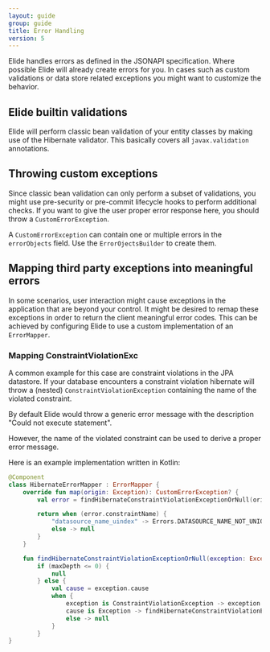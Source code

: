 ```yaml
---
layout: guide
group: guide
title: Error Handling
version: 5
---
```

<style>
.annotation-list {
    font-size: 14pt;
    margin: 0 auto;
    max-width: 800px;
}

.annotation-list .list-label {
    font-weight: bold;
}

.annotation-list .list-value {
    margin-left: 10px;
}

.annotation-list .code-font {
    font-family: "Courier New", Courier, monospace;
    margin-left: 10px;
}
</style>

Elide handles errors as defined in the JSONAPI specification. Where possible Elide will already create errors for you.
In cases such as custom validations or data store related exceptions you might want to customize the behavior.

## Elide builtin validations

Elide will perform classic bean validation of your entity classes by making use of the Hibernate validator. This
basically covers all `javax.validation` annotations.

## Throwing custom exceptions

Since classic bean validation can only perform a subset of validations, you might use pre-security or pre-commit
lifecycle hooks to perform additional checks. If you want to give the user proper error response here, you should
throw a `CustomErrorException`.

A `CustomErrorException` can contain one or multiple errors in the `errorObjects` field. Use the `ErrorOjectsBuilder`
to create them.

## Mapping third party exceptions into meaningful errors

In some scenarios, user interaction might cause exceptions in the application that are beyond your control. It might be
desired to remap these exceptions in order to return the client meaningful error codes. This can be achieved by
configuring Elide to use a custom implementation of an `ErrorMapper`.

### Mapping ConstraintViolationExc

A common example for this case are constraint violations in the JPA datastore. If your database encounters a constraint
violation hibernate will throw a (nested) `ConstraintViolationException` containing the name of the violated constraint.

By default Elide would throw a generic error message with the description "Could not execute statement".

However, the name of the violated constraint can be used to derive a proper error message.

Here is an example implementation written in Kotlin:

```kotlin
@Component
class HibernateErrorMapper : ErrorMapper {
    override fun map(origin: Exception): CustomErrorException? {
        val error = findHibernateConstraintViolationExceptionOrNull(origin) ?: return null

        return when (error.constraintName) {
            "datasource_name_uindex" -> Errors.DATASOURCE_NAME_NOT_UNIQUE.asElideError()
            else -> null
        }
    }

    fun findHibernateConstraintViolationExceptionOrNull(exception: Exception, maxDepth: Int = 5): ConstraintViolationException? =
        if (maxDepth <= 0) {
            null
        } else {
            val cause = exception.cause
            when {
                exception is ConstraintViolationException -> exception
                cause is Exception -> findHibernateConstraintViolationExceptionOrNull(cause, maxDepth - 1)
                else -> null
            }
        }
}

```
